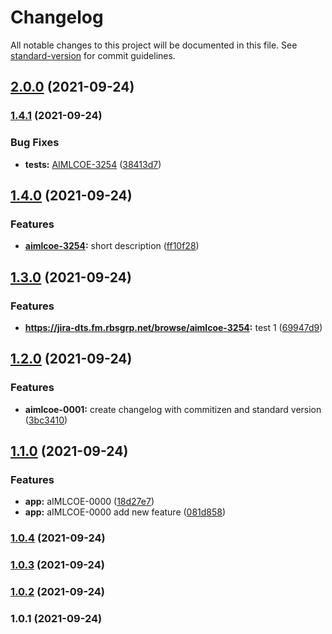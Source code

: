 # Changelog

All notable changes to this project will be documented in this file. See [standard-version](https://github.com/conventional-changelog/standard-version) for commit guidelines.

## [2.0.0](https://github.com/bdhakad/express-hello-world/compare/v1.4.1...v2.0.0) (2021-09-24)

### [1.4.1](https://github.com/bdhakad/express-hello-world/compare/v1.4.0...v1.4.1) (2021-09-24)


### Bug Fixes

* **tests:** [AIMLCOE-3254](https://jira-dts.fm.rbsgrp.net/browse/AIMLCOE-3254) ([38413d7](https://github.com/bdhakad/express-hello-world/commit/38413d74b95a1e4673558dc8f018c13691c1ae31))

## [1.4.0](https://github.com/bdhakad/express-hello-world/compare/v1.3.0...v1.4.0) (2021-09-24)


### Features

* **[aimlcoe-3254](https://jira-dts.fm.rbsgrp.net/browse/aimlcoe-3254):** short description ([ff10f28](https://github.com/bdhakad/express-hello-world/commit/ff10f281c5cd36f0ef004854163c991f72f7b5e4))

## [1.3.0](https://github.com/bdhakad/express-hello-world/compare/v1.2.0...v1.3.0) (2021-09-24)


### Features

* **https://jira-dts.fm.rbsgrp.net/browse/aimlcoe-3254:** test 1 ([69947d9](https://github.com/bdhakad/express-hello-world/commit/69947d9aa0a71ac42c717a0167b64c0fad090970))

## [1.2.0](https://github.com/bdhakad/express-hello-world/compare/v1.1.0...v1.2.0) (2021-09-24)


### Features

* **aimlcoe-0001:** create changelog with commitizen and standard version ([3bc3410](https://github.com/bdhakad/express-hello-world/commit/3bc3410ee4c70ff44474f48db23205f7c36956ee))

## [1.1.0](https://github.com/bdhakad/express-hello-world/compare/v1.0.4...v1.1.0) (2021-09-24)


### Features

* **app:** aIMLCOE-0000 ([18d27e7](https://github.com/bdhakad/express-hello-world/commit/18d27e79363a5901732435299d5391a86dd83eab))
* **app:** aIMLCOE-0000 add new feature ([081d858](https://github.com/bdhakad/express-hello-world/commit/081d858496fe4edc069f55d24cea25838c4656b7))

### [1.0.4](https://github.com/bdhakad/express-hello-world/compare/v1.0.3...v1.0.4) (2021-09-24)

### [1.0.3](https://github.com/bdhakad/express-hello-world/compare/v1.0.2...v1.0.3) (2021-09-24)

### [1.0.2](https://github.com/bdhakad/express-hello-world/compare/v1.0.1...v1.0.2) (2021-09-24)

### 1.0.1 (2021-09-24)
